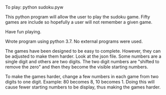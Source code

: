 To play: python sudoku.pyw
           
This python program will allow the user to play
the sudoku game. Fifty games are include so hopefully
a user will not remember a given game.

Have fun playing.

Wrote program using python 3.7. No external programs
were used.

The games have been designed to be easy to complete. However,
they can be adjusted to make them harder. Look at the json file.
Some numbers are a single digit and others are two digits. The
two digit numbers are "shifted to remove the zero" and then they
become the visible starting numbers.

To make the games harder, change a few numbers in each game 
from two digits to one digit. Example: 80 becomes 8, 10 becomes 1.
Doing this will cause fewer starting numbers to be display, thus
making the games harder.
